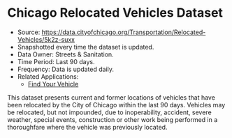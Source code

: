 # Chicago Relocated Vehicles Dataset

- Source: <https://data.cityofchicago.org/Transportation/Relocated-Vehicles/5k2z-suxx>
- Snapshotted every time the dataset is updated.
- Data Owner: Streets & Sanitation. 
- Time Period: Last 90 days. 
- Frequency: Data is updated daily. 
- Related Applications: 
  - [Find Your Vehicle](http://j.mp/iZiX0B)

This dataset presents current and former locations of vehicles that have been relocated by the City of Chicago within the last 90 days. Vehicles may be relocated, but not impounded, due to inoperability, accident, severe weather, special events, construction or other work being performed in a thoroughfare where the vehicle was previously located. 
